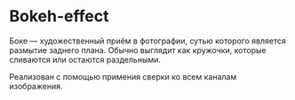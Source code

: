 # Bokeh-effect
Боке —  художественный приём в фотографии, сутью которого является размытие заднего плана. Обычно выглядит как кружочки, которые сливаются или остаются раздельными.

Реализован с помощью примения сверки ко всем каналам изображения.
